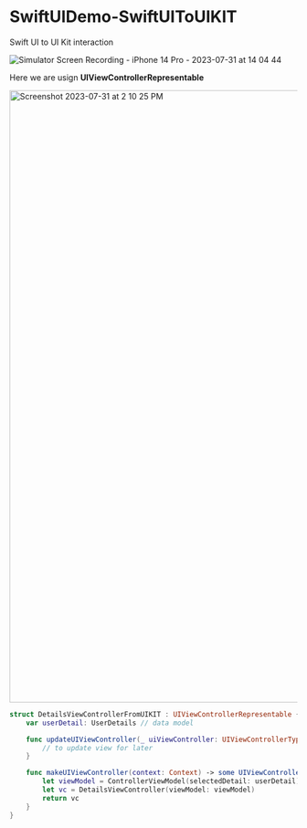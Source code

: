 # SwiftUIDemo-SwiftUIToUIKIT
Swift UI to UI Kit interaction  

![Simulator Screen Recording - iPhone 14 Pro - 2023-07-31 at 14 04 44](https://github.com/pradeepkas/SwiftUIDemo-SwiftUIToUIKIT/assets/17314355/73dd3685-6519-4ca4-a42a-ffa5ba77112b)


Here we are usign **UIViewControllerRepresentable**

<img width="1073" alt="Screenshot 2023-07-31 at 2 10 25 PM" src="https://github.com/pradeepkas/SwiftUIDemo-SwiftUIToUIKIT/assets/17314355/17fda468-facd-4c73-a41a-29a00a155210">


``` Swift 
struct DetailsViewControllerFromUIKIT : UIViewControllerRepresentable {
    var userDetail: UserDetails // data model

    func updateUIViewController(_ uiViewController: UIViewControllerType, context: Context) {
        // to update view for later
    }

    func makeUIViewController(context: Context) -> some UIViewController {
        let viewModel = ControllerViewModel(selectedDetail: userDetail)
        let vc = DetailsViewController(viewModel: viewModel)
        return vc
    }
}
```
